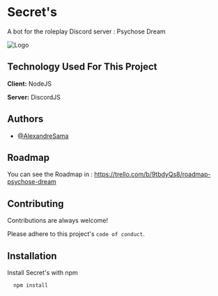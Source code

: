 
# Secret's

A bot for the roleplay Discord server : Psychose Dream


![Logo](https://dev-to-uploads.s3.amazonaws.com/uploads/articles/th5xamgrr6se0x5ro4g6.png)

    
## Technology Used For This Project

**Client:** NodeJS

**Server:** DiscordJS

  
## Authors

- [@AlexandreSama](https://github.com/AlexandreSama)

  
## Roadmap

You can see the Roadmap in : https://trello.com/b/9tbdyQs8/roadmap-psychose-dream
  
## Contributing

Contributions are always welcome!

Please adhere to this project's `code of conduct`.

  
## Installation

Install Secret's with npm

```bash
  npm install
```
    